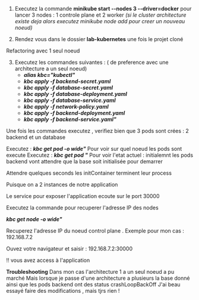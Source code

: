 

1. Executez la commande **minikube start --nodes 3 --driver=docker** pour lancer 3 nodes : 1 controle plane et 2 worker *(si le cluster architecture existe deja alors executez minikube node add pour creer un nouveau noeud)*

2. Rendez vous dans le dossier **lab-kubernetes** une fois le projet cloné

Refactoring avec 1 seul noeud 

3. Executez les commandes suivantes : ( de preference avec une architecture a un seul noeud)
   - ***alias kbc="kubectl"*** 
   - ***kbc apply -f backend-secret.yaml***  
   - ***kbc apply -f database-secret.yaml***  
   - ***kbc apply -f database-deployment.yaml***
   - ***kbc apply -f database-service.yaml***
   - ***kbc apply -f network-policy.yaml***   
   - ***kbc apply -f backend-deployment.yaml***
   - ***kbc apply -f backend-service.yaml"***

Une fois les commandes executez , verifiez bien que  3 pods sont crées : 2 backend et un database

Executez : ***kbc get pod -o wide"***
Pour voir sur quel noeud les pods sont execute
Executez : ***kbc get pod "***
Pour voir l'etat actuel : initialemnt les pods backend vont attendre que la base soit initialisée pour demarrer

Attendre quelques seconds les initContainer terminent leur process

Puisque on a 2 instances de notre application 

Le service pour exposer l'application ecoute sur le port 30000

Executez la commande pour recuperer l'adresse IP des nodes

***kbc get node -o wide"***

Recuperez l'adresse IP du noeud control plane . Exemple pour mon cas : 192.168.7.2

Ouvez votre navigateur et saisir : 192.168.7.2:30000

!! vous avez access à l'application

**Troubleshooting**
Dans mon cas l'architecture 1 a un seul noeud a pu marché
Mais lorsque je passe d'une architecture a plusieurs la base donné ainsi que les pods backend ont des status crashLoopBackOff
J'ai beau essayé faire des modifications , mais tjrs rien !